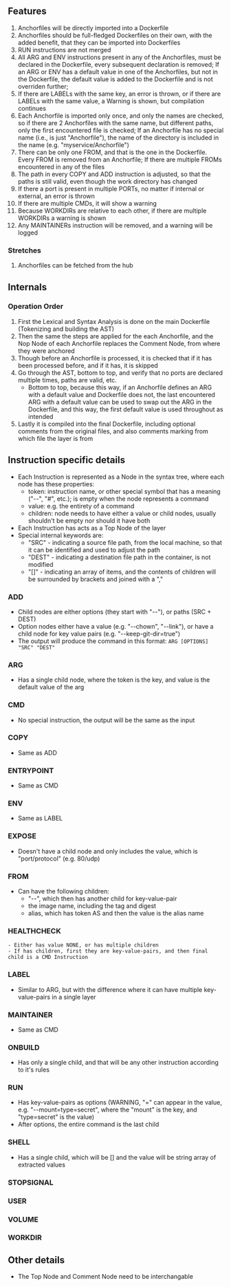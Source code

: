 ## Features
1. Anchorfiles will be directly imported into a Dockerfile
1. Anchorfiles should be full-fledged Dockerfiles on their own, with the added benefit, that they can be imported into Dockerfiles
1. RUN instructions are not merged
1. All ARG and ENV instructions present in any of the Anchorfiles, must be declared in the Dockerfile, every subsequent declaration is removed;
If an ARG or ENV has a default value in one of the Anchorfiles, but not in the Dockerfile, the default value is added to the Dockerfile and is not overriden further;
1. If there are LABELs with the same key, an error is thrown, or if there are LABELs with the same value, a Warning is shown, but compilation continues
1. Each Anchorfile is imported only once, and only the names are checked, so if there are 2 Anchorfiles with the same name, but different paths, only the first encountered file is checked;
If an Anchorfile has no special name (i.e., is just "Anchorfile"), the name of the directory is included in the name (e.g. "myservice/Anchorfile")
1. There can be only one FROM, and that is the one in the Dockerfile. Every FROM is removed from an Anchorfile; If there are multiple FROMs encountered in any of the files
1. The path in every COPY and ADD instruction is adjusted, so that the paths is still valid, even though the work directory has changed
1. If there a port is present in multiple PORTs, no matter if internal or external, an error is thrown
1. If there are multiple CMDs, it will show a warning 
1. Because WORKDIRs are relative to each other, if there are multiple WORKDIRs a warning is shown
1. Any MAINTAINERs instruction will be removed, and a warning will be logged
### Stretches
1. Anchorfiles can be fetched from the hub
## Internals
### Operation Order
1. First the Lexical and Syntax Analysis is done on the main Dockerfile (Tokenizing and building the AST)
1. Then the same the steps are applied for the each Anchorfile, and the Nop Node of each Anchorfile replaces the Comment Node, from where they were anchored
1. Though before an Anchorfile is processed, it is checked that if it has been processed before, and if it has, it is skipped
1. Go through the AST, bottom to top, and verify that no ports are declared multiple times, paths are valid, etc. 
    - Bottom to top, because this way, if an Anchorfile defines an ARG with a default value and Dockerfile does not, 
    the last encountered ARG with a default value can be used to swap out the ARG in the Dockerfile, and this way, the first default value is used throughout as intended
1. Lastly it is compiled into the final Dockerfile, including optional comments from the original files, and also comments marking from which file the layer is from

## Instruction specific details
- Each Instruction is represented as a Node in the syntax tree, where each node has these properties:
    - token: instruction name, or other special symbol that has a meaning ("--", "#", etc.); is empty when the node represents a command
    - value: e.g. the entirety of a command
    - children: node needs to have either a value or child nodes, usually shouldn't be empty nor should it have both 
- Each Instruction has acts as a Top Node of the layer
- Special internal keywords are:
    - "SRC" - indicating a source file path, from the local machine, so that it can be identified and used to adjust the path
    - "DEST" - indicating a destination file path in the container, is not modified
    - "[]" - indicating an array of items, and the contents of children will be surrounded by brackets and joined with a ","

### ADD
- Child nodes are either options (they start with "--"), or paths (SRC + DEST)
- Option nodes either have a value (e.g. "--chown", "--link"), or have a child node for key value pairs (e.g. "--keep-git-dir=true")
- The output will produce the command in this format: `ARG [OPTIONS] "SRC" "DEST"`
### ARG 
- Has a single child node, where the token is the key, and value is the default value of the arg
### CMD 
- No special instruction, the output will be the same as the input
### COPY
- Same as ADD
### ENTRYPOINT
- Same as CMD
### ENV 
- Same as LABEL
### EXPOSE
- Doesn't have a child node and only includes the value, which is "port/protocol" (e.g. 80/udp)
### FROM
- Can have the following children:
    - "--", which then has another child for key-value-pair
    - the image name, including the tag and digest
    - alias, which has token AS and then the value is the alias name
### HEALTHCHECK
    - Either has value NONE, or has multiple children
    - If has children, first they are key-value-pairs, and then final child is a CMD Instruction
### LABEL 
- Similar to ARG, but with the difference where it can have multiple key-value-pairs in a single layer
### MAINTAINER
- Same as CMD
### ONBUILD
- Has only a single child, and that will be any other instruction according to it's rules
### RUN
- Has key-value-pairs as options (WARNING, "=" can appear in the value, e.g. "--mount=type=secret", where the "mount" is the key, and "type=secret" is the value)
- After options, the entire command is the last child
### SHELL
- Has a single child, which will be [] and the value will be string array of extracted values
### STOPSIGNAL
### USER
### VOLUME
### WORKDIR


## Other details
- The Top Node and Comment Node need to be interchangable

